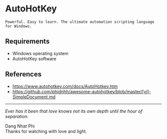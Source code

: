 # AutoHotKey
`Powerful. Easy to learn.
The ultimate automation scripting language for Windows.`

## Requirements
- Windows operating system
- AutoHotKey software

## References
- https://www.autohotkey.com/docs/AutoHotkey.htm
- https://github.com/phidnhh/awesome-autohotkey/blob/master/[vi]-SimpleDocument.md

-------------
*Ever has it been that love knows not its own depth until the hour of separation.*

Dang Nhat Phi  
Thanks for watching with love and light.